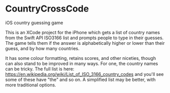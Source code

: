 # CountryCrossCode
iOS country guessing game

This is an XCode project for the iPhone which gets a list of country names from the Swift API ISO3166 list and prompts people to type in their guesses. The game tells them if the answer is alphabetically higher or lower than their guess, and by how many countries.

It has some colour formatting, retains scores, and other niceties, though can also stand to be improved in many ways. For one, the country names can be tricky. The full list is here: https://en.wikipedia.org/wiki/List_of_ISO_3166_country_codes and you'll see some of these have "the" and so on. A simplified list may be better, with more traditional options.
